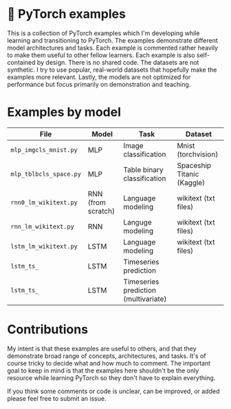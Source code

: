 # 🔩 PyTorch examples

This is a collection of PyTorch examples which I'm developing while learning and
transitioning to PyTorch. The examples demonstrate different model architectures
and tasks. Each example is commented rather heavily to make them useful to
other fellow learners. Each example is also self-contained by design. There is
no shared code. The datasets are not synthetic. I try to use popular, real-world
datasets that hopefully make the examples more relevant. Lastly, the models are
not optimized for performance but focus primarily on demonstration and teaching.

# Examples by model

| File | Model | Task | Dataset |
|-----|----|-----|------|
| `mlp_imgcls_mnist.py` | MLP | Image classification | Mnist (torchvision) |
| `mlp_tblbcls_space.py` | MLP | Table binary classification | Spaceship Titanic (Kaggle) |
| `rnn0_lm_wikitext.py` | RNN (from scratch) | Language modeling | wikitext (txt files) |
| `rnn_lm_wikitext.py` | RNN | Languge modeling | wikitext (txt files) |
| `lstm_lm_wikitext.py` | LSTM | Language modeling | wikitext (txt files) |
| `lstm_ts_` | LSTM | Timeseries prediction | |
| `lstm_ts_` | LSTM | Timeseries prediction (multivariate) | |

# Contributions

My intent is that these examples are useful to others, and that they demonstrate
broad range of concepts, architectures, and tasks. It's of course tricky to
decide what and how much to comment. The important goal to keep in mind is that
the examples here shouldn't be the only resource while learning PyTorch so they
don't have to explain everything.

If you think some comments or code is unclear, can be improved, or added please
feel free to submit an issue.
